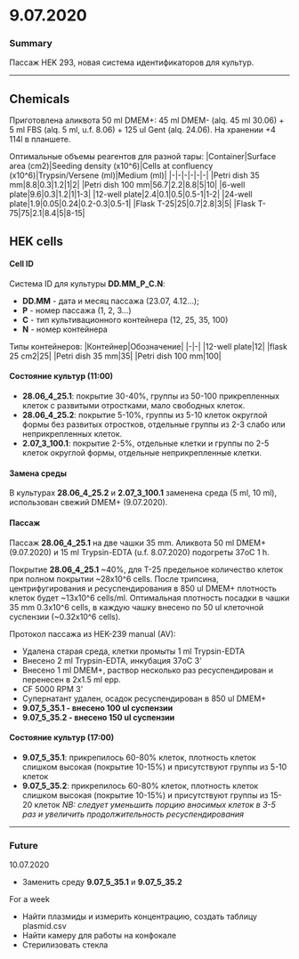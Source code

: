 9.07.2020
=========

### Summary
Пассаж HEK 293, новая система идентификаторов для культур.

---

## Chemicals
Приготовлена аликвота 50 ml DMEM+: 45 ml DMEM- (alq. 45 ml 30.06) + 5 ml FBS (alq. 5 ml, u.f. 8.06) + 125 ul Gent (alq. 24.06).
На хранении +4 114l в планшете.

Оптимальные объемы реагентов для разной тары:
|Container|Surface area (cm2)|Seeding density (x10^6)|Cells at confluency (x10^6)|Trypsin/Versene (ml)|Medium (ml)|
|-|-|-|-|-|-|
|Petri dish 35 mm|8.8|0.3|1.2|1|2|
|Petri dish 100 mm|56.7|2.2|8.8|5|10|
|6-well plate|9.6|0.3|1.2|1|1-3|
|12-well plate|2.4|0.1|0.5|0.5-1|1-2|
|24-well plate|1.9|0.05|0.24|0.2-0.3|0.5-1|
|Flask T-25|25|0.7|2.8|3|5|
|Flask T-75|75|2.1|8.4|5|8-15|

## HEK cells
#### Cell ID
Система ID для культуры **DD.MM_P_C.N**:
- **DD.MM** - дата и месяц пассажа (23.07, 4.12...);
- **P** - номер пассажа (1, 2, 3...)
- **С** - тип культивационного контейнера (12, 25, 35, 100)
- **N** - номер контейнера

Типы контейнеров:
|Контейнер|Обозначение|
|-|-|
|12-well plate|12|
|flask 25 cm2|25|
|Petri dish 35 mm|35|
|Petri dish 100 mm|100|

#### Состояние культур (11:00)
- **28.06_4_25.1**: покрытие 30-40%, группы из 50-100 прикрепленных клеток с развитыми отростками, мало свободных клеток.
- **28.06_4_25.2**: покрытие 5-10%, группы из 5-10 клеток округлой формы без развитых отростков, отдельные группы из 2-3 слабо или неприкрепленных клеток.
- **2.07_3_100.1**: покрытие 2-5%, отдельные клетки и группы по 2-5 клеток округлой формы, отдельные неприкрепленные клетки.

#### Замена среды
В культурах **28.06_4_25.2** и **2.07_3_100.1** заменена среда (5 ml, 10 ml), использован свежий DMEM+ (9.07.2020).

#### Пассаж
Пассаж **28.06_4_25.1** на две чашки 35 mm.
Aликвота 50 ml DMEM+ (9.07.2020) и 15 ml Trypsin-EDTA (u.f. 8.07.2020) подогреты 37oC 1 h.

Покрытие **28.06_4_25.1** \~40%, для T-25 предельное количество клеток при полном покрытии \~28x10^6 cells. После трипсина, центрифугирования и ресуспендирования в 850 ul DMEM+ плотность клеток будет \~13x10^6 cells/ml. Оптимальная плотность посадки в чашки 35 mm 0.3x10^6 cells, в каждую чашку внесено по 50 ul клеточной суспензии (\~0.32x10^6 cells).

Протокол пассажа из HEK-239 manual (AV):
- Удалена старая среда, клетки промыты 1 ml Trypsin-EDTA
- Внесено 2 ml Trypsin-EDTA, инкубация 37oC 3'
- Внесено 1 ml DMEM+, раствор несколько раз ресуспендирован и перенесен в 2x1.5 ml epp.
- CF 5000 RPM 3'
- Супернатант удален, осадок ресуспендирован в 850 ul DMEM+
- **9.07_5_35.1 - внесено 100 ul суспензии**
- **9.07_5_35.2 - внесено 150 ul суспензии**

#### Состояние культур (17:00)
- **9.07_5_35.1**: прикрепилось 60-80% клеток, плотность клеток слишком высокая (покрытие 10-15%) и присутствуют группы из 5-10 клеток 
- **9.07_5_35.2**: прикрепилось 60-80% клеток, плотность клеток слишком высокая (покрытие 10-15%) и присутствуют группы из 15-20 клеток
*NB: следует уменьшить порцию вносимых клеток в 3-5 раз и увеличить продолжительность ресуспендирования*

---

### Future
10.07.2020
- Заменить среду **9.07_5_35.1** и **9.07_5_35.2**

For a week
- Найти плазмиды и измерить концентрацию, создать таблицу plasmid.csv
- Найти камеру для работы на конфокале
- Стерилизовать стекла
